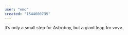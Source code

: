```yaml
---
user: "eno"
created: "1544600735"
---
```


It’s only a small step for Astroboy, but a giant leap for vvvv. 
